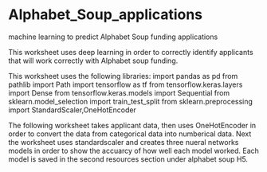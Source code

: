# Alphabet_Soup_applications
machine learning to predict Alphabet Soup funding applications

This worksheet uses deep learning in order to correctly identify applicants that will work correctly with Alphabet soup funding.  

This worksheet uses the following libraries:
    import pandas as pd
    from pathlib import Path
    import tensorflow as tf
    from tensorflow.keras.layers import Dense
    from tensorflow.keras.models import Sequential
    from sklearn.model_selection import train_test_split
    from sklearn.preprocessing import StandardScaler,OneHotEncoder

The following worksheet takes applicant data, then uses OneHotEncoder in order to convert the data from categorical data into numberical data. 
Next the worksheet uses standardscaler and creates three nueral networks models in order to show the accuarcy of how well each model worked.
Each model is saved in the second resources section under alphabet soup H5.

